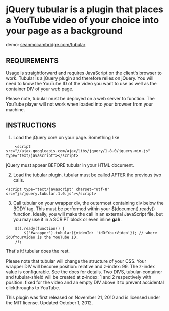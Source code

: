 # jQuery tubular is a plugin that places a YouTube video of your choice into your page as a background #

demo: [seanmccambridge.com/tubular](http://www.seanmccambridge.com/tubular)


## REQUIREMENTS ##

Usage is straightforward and requires JavaScript on the client's browser to work. Tubular is a jQuery plugin and therefore relies on jQuery. You will need to know the YouTube ID of the video you want to use as well as the container DIV of your web page.

Please note, tubular must be deployed on a web server to function.  The YouTube player will not work when loaded into your browser from your machine.


## INSTRUCTIONS ##

1. Load the jQuery core on your page.  Something like
```
	<script src="//ajax.googleapis.com/ajax/libs/jquery/1.8.0/jquery.min.js" type="text/javascript"></script>
```

jQuery must appear BEFORE tubular in your HTML document.

2. Load the tubular plugin.  tubular must be called AFTER the previous two calls.
```
<script type="text/javascript" charset="utf-8" src="js/jquery.tubular.1.0.js"></script>	
```

3. Call tubular on your wrapper div, the outermost containing div below the BODY tag.  This must be performed within your $(document).ready() function.  Ideally, you will make the call in an external JavaScript file, but you may use it in a SCRIPT block or even inline **gah**.
```
	$().ready(function() {
		$('#wrapper').tubular({videoId: 'idOfYourVideo'}); // where idOfYourVideo is the YouTube ID.
	});
```


That's it!  tubular does the rest.

Please note that tubular will change the structure of your CSS.  Your wrapper DIV will become position: relative and z-index: 99. The z-index value is configurable. See the docs for details. Two DIVS, tubular-container and tubular-shield will be created at z-index: 1 and 2 respectively with position: fixed for the video and an empty DIV above it to prevent accidental clickthroughs to YouTube.

This plugin was first released on November 21, 2010 and is licensed under the MIT license.  Updated October 1, 2012.
